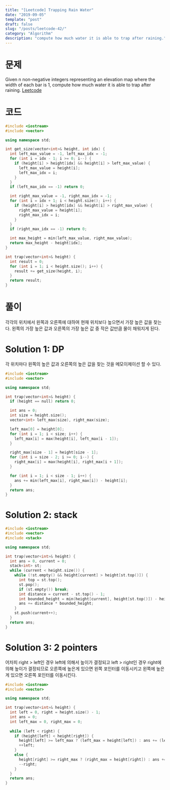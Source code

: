 ```yaml
---
title: "[Leetcode] Trapping Rain Water"
date: "2019-09-05"
template: "post"
draft: false
slug: "/posts/leetcode-42/"
category: "Algorithm"
description: "compute how much water it is able to trap after raining."
---
```


# 문제

Given n non-negative integers representing an elevation map where the width of each bar is 1, compute how much water it is able to trap after raining. [Leetcode](https://leetcode.com/problems/trapping-rain-water/)

# 코드

```c++
#include <iostream>
#include <vector>

using namespace std;

int get_size(vector<int>& height, int idx) {
  int left_max_value = -1, left_max_idx = -1;
  for (int i = idx - 1; i >= 0; i--) {
    if (height[i] > height[idx] && height[i] > left_max_value) {
      left_max_value = height[i];
      left_max_idx = i;
    }
  }
  if (left_max_idx == -1) return 0;

  int right_max_value = -1, right_max_idx = -1;
  for (int i = idx + 1; i < height.size(); i++) { 
    if (height[i] > height[idx] && height[i] > right_max_value) {
      right_max_value = height[i];
      right_max_idx = i;
    }
  }
  if (right_max_idx == -1) return 0;

  int max_height = min(left_max_value, right_max_value);
  return max_height - height[idx];
}

int trap(vector<int>& height) {
  int result = 0;
  for (int i = 1; i < height.size(); i++) {
    result += get_size(height, i);
  }
  return result;
}
```

# 풀이

각각의 위치에서 왼쪽과 오른쪽에 대하여 현재 위치보다 높으면서 가장 높은 값을 찾는다. 왼쪽의 가장 높은 값과 오른쪽의 가장 높은 값 중 작은 값만큼 물이 채워지게 된다.

# Solution 1: DP

각 위치마다 왼쪽의 높은 값과 오른쪽의 높은 값을 찾는 것을 메모이제이션 할 수 있다.

```c++
#include <iostream>
#include <vector>

using namespace std;

int trap(vector<int>& height) {
  if (height == null) return 0;

  int ans = 0;
  int size = height.size();
  vector<int> left_max(size), right_max(size);

  left_max[0] = height[0];
  for (int i = 1; i < size; i++) {
    left_max[i] = max(height[i], left_max[i - 1]);
  }

  right_max[size - 1] = height[size - 1];
  for (int i = size - 2; i >= 0; i--) {
    right_max[i] = max(height[i], right_max[i + 1]);
  }

  for (int i = 1; i < size - 1; i++) {
    ans += min(left_max[i], right_max[i]) - height[i];
  }
  return ans;
}
```

# Solution 2: stack

```c++
#include <iostream>
#include <vector>
#include <stack>

using namespace std;

int trap(vector<int>& height) {
  int ans = 0, current = 0;
  stack<int> st;
  while (current < height.size()) {
    while (!st.empty() && height[current] > height[st.top()]) {
      int top = st.top();
      st.pop();
      if (st.empty()) break;
      int distance = current - st.top() - 1;
      int bounded_height = min(height[current], height[st.top()]) - height[top];
      ans += distance * bounded_height;
    }
    st.push(current++);
  }
  return ans;
}
```

# Solution 3: 2 pointers

어차피 right > left인 경우 left에 의해서 높이가 결정되고 left > right인 경우 right에 의해 높이가 결정되므로 오른쪽에 높은게 있으면 왼쪽 포인터를 이동시키고 왼쪽에 높은게 있으면 오른쪽 포인터를 이동시킨다.

```c++
#include <iostream>
#include <vector>

using namespace std;

int trap(vector<int>& height) {
  int left = 0, right = height.size() - 1;
  int ans = 0;
  int left_max = 0, right_max = 0;
  
  while (left < right) {
    if (height[left] < height[right]) {
      height[left] >= left_max ? (left_max = height[left]) : ans += (left_max - height[left]);
      ++left;
    }
    else {
      height[right] >= right_max ? (right_max = height[right]) : ans += (right_max - height[right]);
      --right;
    }
  }
  return ans;
}
```
